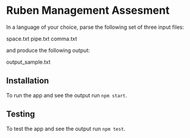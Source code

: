 # Ruben Management Assesment

In a language of your choice, parse the following set of three input files:

space.txt
pipe.txt
comma.txt

and produce the following output:

output_sample.txt

## Installation

To run the app and see the output run `npm start`.


## Testing

To test the app and see the output run `npm test`.